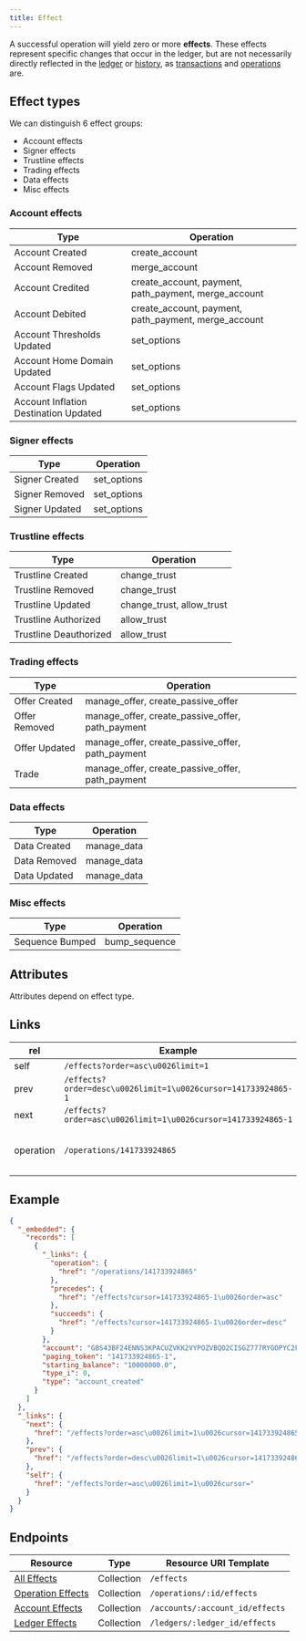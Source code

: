 ```yaml
---
title: Effect
---
```


A successful operation will yield zero or more **effects**.  These effects
represent specific changes that occur in the ledger, but are not necessarily
directly reflected in the [ledger](https://www.blocksafe.org/developers/learn/concepts/ledger.html) or [history](https://github.com/blocksafe/blocksafe-core/blob/master/docs/history.md), as [transactions](https://www.blocksafe.org/developers/learn/concepts/transactions.html) and [operations](https://www.blocksafe.org/developers/learn/concepts/operations.html) are.

## Effect types

We can distinguish 6 effect groups:
- Account effects
- Signer effects
- Trustline effects
- Trading effects
- Data effects
- Misc effects

### Account effects

| Type                        | Operation                                             |
| --- | --- |
| Account Created                       | create_account                                        |
| Account Removed                       | merge_account                                         |
| Account Credited                      | create_account, payment, path_payment, merge_account  |
| Account Debited                       | create_account, payment, path_payment, merge_account  |
| Account Thresholds Updated            | set_options                                           |
| Account Home Domain Updated           | set_options                                           |
| Account Flags Updated                 | set_options                                           |
| Account Inflation Destination Updated | set_options                                           |

### Signer effects

| Type           | Operation   |
| --- | --- |
| Signer Created | set_options |
| Signer Removed | set_options |
| Signer Updated | set_options |

### Trustline effects

| Type                   | Operation                 |
| --- | --- |
| Trustline Created      | change_trust              |
| Trustline Removed      | change_trust              |
| Trustline Updated      | change_trust, allow_trust |
| Trustline Authorized   | allow_trust               |
| Trustline Deauthorized | allow_trust               |

### Trading effects

| Type          | Operation                                        |
| --- | --- |
| Offer Created | manage_offer, create_passive_offer               |
| Offer Removed | manage_offer, create_passive_offer, path_payment |
| Offer Updated | manage_offer, create_passive_offer, path_payment |
| Trade         | manage_offer, create_passive_offer, path_payment |

### Data effects

| Type          | Operation                                        |
| --- | --- |
| Data Created | manage_data |
| Data Removed | manage_data |
| Data Updated | manage_data |

### Misc effects

| Type          | Operation                                        |
| --- | --- |
| Sequence Bumped | bump_sequence |

## Attributes

Attributes depend on effect type.

## Links

| rel | Example | Relation |
| --- | ------- | -------- |
| self    | `/effects?order=asc\u0026limit=1` |          |
| prev    | `/effects?order=desc\u0026limit=1\u0026cursor=141733924865-1` |          |
| next    | `/effects?order=asc\u0026limit=1\u0026cursor=141733924865-1` |          |
| operation    | `/operations/141733924865` | Operation that created the effect |

## Example

```json
{
  "_embedded": {
    "records": [
      {
        "_links": {
          "operation": {
            "href": "/operations/141733924865"
          },
          "precedes": {
            "href": "/effects?cursor=141733924865-1\u0026order=asc"
          },
          "succeeds": {
            "href": "/effects?cursor=141733924865-1\u0026order=desc"
          }
        },
        "account": "GBS43BF24ENNS3KPACUZVKK2VYPOZVBQO2CISGZ777RYGOPYC2FT6S3K",
        "paging_token": "141733924865-1",
        "starting_balance": "10000000.0",
        "type_i": 0,
        "type": "account_created"
      }
    ]
  },
  "_links": {
    "next": {
      "href": "/effects?order=asc\u0026limit=1\u0026cursor=141733924865-1"
    },
    "prev": {
      "href": "/effects?order=desc\u0026limit=1\u0026cursor=141733924865-1"
    },
    "self": {
      "href": "/effects?order=asc\u0026limit=1\u0026cursor="
    }
  }
}
```

## Endpoints

|  Resource                |    Type    |    Resource URI Template             |
| ------------------------ | ---------- | ------------------------------------ |
| [All Effects](../effects-all.md) | Collection | `/effects`                           |
| [Operation Effects](../effects-for-operation.md) | Collection | `/operations/:id/effects`            |
| [Account Effects](../effects-for-account.md) | Collection | `/accounts/:account_id/effects`      |
| [Ledger Effects](../effects-for-ledger.md) | Collection | `/ledgers/:ledger_id/effects`        |

